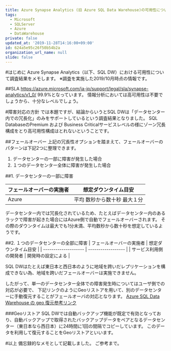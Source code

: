 ```yaml
---
title: Azure Synapse Analytics (旧 Azure SQL Data Warehouse)の可用性について
tags:
  - Microsoft
  - SQLServer
  - Azure
  - DataWarehouse
private: false
updated_at: '2019-11-28T14:16:00+09:00'
id: 624a5e95c26f50b54b2a
organization_url_name: null
slide: false
---
```

#はじめに
Azure Synapse Analytics（以下、SQL DW）における可用性について調査結果をメモします。
※調査を実施した2019/10月時点の情報です。


##SLA
https://azure.microsoft.com/ja-jp/support/legal/sla/synapse-analytics/v1_0/
99.9%となっています。
情報分析においては高可用性は不要でしょうから、十分なレベルでしょう。


#障害対応の方針
では本題ですが、結論からいうとSQL DWは「データセンター内での冗長化」のみをサポートしているという調査結果となりました。
SQL DatabaseのPremium および Business Criticalサービスレベルの様にゾーン冗長構成をとり高可用性構成はとれないということです。

##フェールオーバー
上記の冗長性オプションを踏まえて、フェールオーバーのパターンは下記2つに整理できます。
 1. データセンターの一部に障害が発生した場合
 2. １つのデータセンター全体に障害が発生した場合

##1. データセンターの一部に障害


| フェールオーバーの実施者 |  想定ダウンタイム目安  |
| --------------------    | ------------------ |
| Azure       | 平均 数秒から数十秒     最大１分 |


データセンター内では冗長化されているため、たとえばデータセンター内のあるラックで障害が起きた場合にはAzure側で自動でフェールオーバーされます。
その際のダウンタイムは最大でも1分未満、平均数秒から数十秒を想定しているようです。



##2. １つのデータセンターの全部に障害
| フェールオーバーの実施者 |  想定ダウンタイム目安  |
| --------------------    | ------------------ |
| サービス利用側の開発者    | 開発時の設定による |

SQL DWはたとえば東日本と西日本のように地域を跨いだレプリケーションを構成できない為、地域を跨いだフェールオーバーは実施できません。

したがって、単一のデータセンター全体での障害発生時についてはユーザ側での対応が必要で、
下記リンクのようにGeoリストアを用いて、別のデータセンターに手動復元することがフェールオーバの対応となります。
[Azure SQL Data Warehouse の geo 復元参考リンク](https://docs.microsoft.com/ja-jp/azure/sql-data-warehouse/sql-data-warehouse-restore-from-geo-backup)

###Geoリストア
SQL DWでは自動バックアップ機能が既定で有効となっており、自動バックアップで取得されたバックアップデータをペアとなるデータセンター（東日本なら西日本）に24時間に1回の間隔でコピーしています。
このデータを利用して復元することをGeoリストアといいます。

#以上
備忘録的なメモとして記載しました。
ご参考まで。


